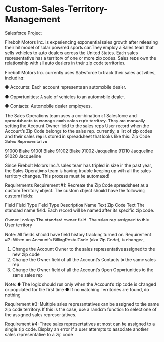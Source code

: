 # Custom-Sales-Territory-Management
Salesforce Project 


Firebolt Motors Inc. is experiencing exponential sales growth after releasing their hit model of
solar powered sports car.They employ a Sales team that sells vehicles to auto dealers across the United States.
Each sales representative has a territory of one or more zip codes. Sales reps own the relationship
with all auto dealers in their zip code territories.

Firebolt Motors Inc. currently uses Salesforce to track their sales activities, including:

● Accounts: Each account represents an automobile dealer.

● Opportunities: A sale of vehicles to an automobile dealer.

● Contacts: Automobile dealer employees.

The Sales Operations team uses a combination of Salesforce and spreadsheets to manage
each sales rep’s territory. They are manually setting the Account Owner field to the sales rep’s
User record when the Account’s Zip Code belongs to the sales rep. currently, a list of zip codes
and their sales rep is stored in spreadsheet that looks like this:
Zip Code Sales Representative

91000    Blake
91001    Blake
91002    Blake
91002    Jacqueline
91010    Jacqueline
91020    Jacqueline

Since Firebolt Motors Inc.’s sales team has tripled in size in the past year, the Sales Operations
team is having trouble keeping up with all the sales territory changes. This process must be
automated!


Requirements
Requirement #1: Recreate the Zip Code spreadsheet as a custom Territory object. The custom
object should have the following custom fields:

Field        Field Type         Field Type Description
Name         Text               Zip Code Text The standard name field. Each record will be named after its specific zip code.



Owner Lookup                   The standard owner field. The sales rep assigned to this
User                                territory


Note: All fields should have field history tracking turned on.
Requirement #2: When an Account’s BillingPostalCode (aka Zip Code), is changed,
1. Change the Account Owner to the sales representative assigned to the new zip code
2. Change the Owner field of all the Account’s Contacts to the same sales rep
3. Change the Owner field of all the Account’s Open Opportunities to the same sales rep

Note:
● The logic should run only when the Account’s zip code is changed or populated for the
first time
● If no matching Territories are found, do nothing


Requirement #3: Multiple sales representatives can be assigned to the same zip code territory.
If this is the case, use a random function to select one of the assigned sales representatives.


Requirement #4: Three sales representatives at most can be assigned to a single zip code.
Display an error if a user attempts to associate another sales representative to a zip code
